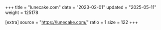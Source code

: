 +++
title = "lunecake.com"
date = "2023-02-01"
updated = "2025-05-11"
weight = 125178

[extra]
source = "https://lunecake.com/"
ratio = 1
size = 122
+++
